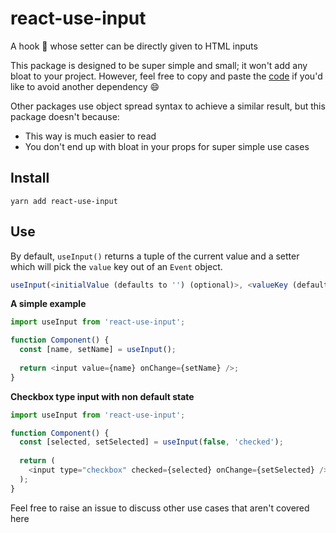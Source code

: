 # react-use-input
A hook :fishing_pole_and_fish: whose setter can be directly given to HTML inputs

This package is designed to be super simple and small; it won't add any bloat to your project. However, feel free to copy and paste the [code](https://raw.githubusercontent.com/robcalcroft/react-use-input/master/index.js) if you'd like to avoid another dependency :smile:

Other packages use object spread syntax to achieve a similar result, but this package doesn't because:
- This way is much easier to read
- You don't end up with bloat in your props for super simple use cases

## Install
```
yarn add react-use-input
```

## Use
By default, `useInput()` returns a tuple of the current value and a setter which will pick the `value` key out of an `Event` object.

```javascript
useInput(<initialValue (defaults to '') (optional)>, <valueKey (defaults to 'value') (optional)>)
```

**A simple example**

```javascript
import useInput from 'react-use-input';

function Component() {
  const [name, setName] = useInput();
  
  return <input value={name} onChange={setName} />;
}
```

**Checkbox type input with non default state**

```javascript
import useInput from 'react-use-input';

function Component() {
  const [selected, setSelected] = useInput(false, 'checked');
  
  return (
    <input type="checkbox" checked={selected} onChange={setSelected} />
  );
}
```

Feel free to raise an issue to discuss other use cases that aren't covered here
